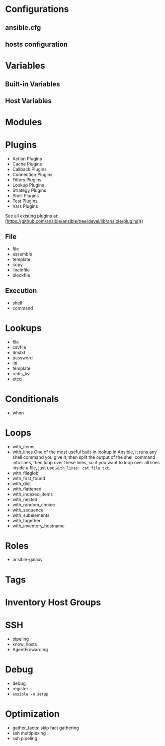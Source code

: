Configurations
================================================================================

ansible.cfg
--------------------------------------------------------------------------------

hosts configuration
--------------------------------------------------------------------------------

Variables
================================================================================

Built-in Variables
--------------------------------------------------------------------------------

Host Variables
--------------------------------------------------------------------------------

Modules 
================================================================================

Plugins 
================================================================================

- Action Plugins
- Cache Plugins
- Callback Plugins
- Connection Plugins
- Filters Plugins
- Lookup Plugins
- Strategy Plugins
- Shell Plugins
- Test Plugins
- Vars Plugins

See all existing plugins at: [https://github.com/ansible/ansible/tree/devel/lib/ansible/plugins]()

File
--------------------------------------------------------------------------------

- file
- assemble
- template
- copy
- lineinfile
- blockfile

Execution
--------------------------------------------------------------------------------

- shell
- command

Lookups
================================================================================

- file
- csvfile
- dnstxt
- password
- ini
- template
- redis_kv
- etcd

Conditionals
================================================================================

- when

Loops
================================================================================

- with_items
- with_lines
  One of the most useful built-in lookup in Ansible, it runs any shell command you give it, then split the output of the shell command into lines, then loop over these lines, so if you want to loop over all lines inside a file, just use `with_lines: cat file.txt`.
- with_fileglob
- with_first_found
- with_dict
- with_flattened
- with_indexed_items
- with_nested
- with_random_choice
- with_sequence
- with_subelements
- with_together
- with_inventory_hostname

Roles
================================================================================

- ansible-galaxy

Tags
================================================================================

Inventory Host Groups
================================================================================

SSH
================================================================================
- pipeling
- know_hosts
- AgentFrowarding

Debug
================================================================================

- debug
- register
- `ansible -m setup`

Optimization
================================================================================

- gather_facts: skip fact gathering
- ssh multiplexing
- ssh pipeling
